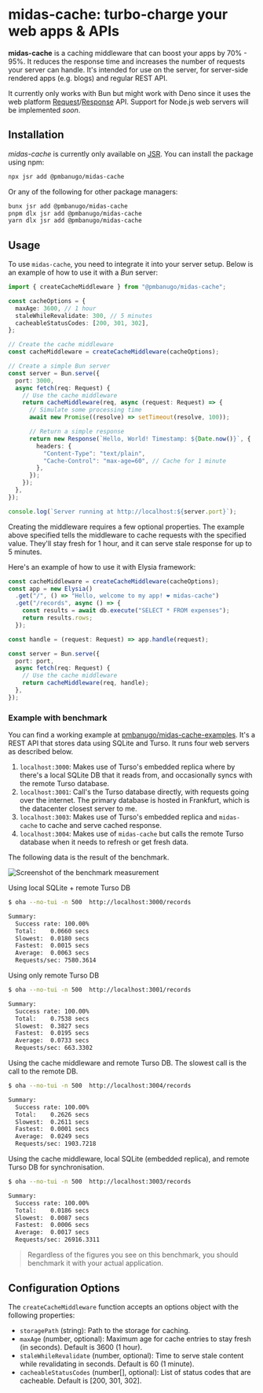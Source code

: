 # midas-cache: turbo-charge your web apps & APIs

**midas-cache** is a caching middleware that can boost your apps by 70% - 95%. It reduces the response time and increases the number of requests your server can handle. It's intended for use on the server, for server-side rendered apps (e.g. blogs) and regular REST API.

It currently only works with Bun but might work with Deno since it uses the web platform [Request](https://developer.mozilla.org/en-US/docs/Web/API/Request)/[Response](https://developer.mozilla.org/en-US/docs/Web/API/Response) API. Support for Node.js web servers will be implemented _soon_.

## Installation

_midas-cache_ is currently only available on [JSR](https://jsr.io/@pmbanugo/midas-cache). You can install the package using npm:

```sh
npx jsr add @pmbanugo/midas-cache
```

Or any of the following for other package managers:

```sh
bunx jsr add @pmbanugo/midas-cache
pnpm dlx jsr add @pmbanugo/midas-cache
yarn dlx jsr add @pmbanugo/midas-cache
```

## Usage

To use `midas-cache`, you need to integrate it into your server setup. Below is an example of how to use it with a _Bun_ server:

```typescript
import { createCacheMiddleware } from "@pmbanugo/midas-cache";

const cacheOptions = {
  maxAge: 3600, // 1 hour
  staleWhileRevalidate: 300, // 5 minutes
  cacheableStatusCodes: [200, 301, 302],
};

// Create the cache middleware
const cacheMiddleware = createCacheMiddleware(cacheOptions);

// Create a simple Bun server
const server = Bun.serve({
  port: 3000,
  async fetch(req: Request) {
    // Use the cache middleware
    return cacheMiddleware(req, async (request: Request) => {
      // Simulate some processing time
      await new Promise((resolve) => setTimeout(resolve, 100));

      // Return a simple response
      return new Response(`Hello, World! Timestamp: ${Date.now()}`, {
        headers: {
          "Content-Type": "text/plain",
          "Cache-Control": "max-age=60", // Cache for 1 minute
        },
      });
    });
  },
});

console.log(`Server running at http://localhost:${server.port}`);
```

Creating the middleware requires a few optional properties. The example above specified tells the middleware to cache requests with the specified value. They'll stay fresh for 1 hour, and it can serve stale response for up to 5 minutes.

Here's an example of how to use it with Elysia framework:

```typescript
const cacheMiddleware = createCacheMiddleware(cacheOptions);
const app = new Elysia()
  .get("/", () => "Hello, welcome to my app! ❤︎ midas-cache")
  .get("/records", async () => {
    const results = await db.execute("SELECT * FROM expenses");
    return results.rows;
  });

const handle = (request: Request) => app.handle(request);

const server = Bun.serve({
  port: port,
  async fetch(req: Request) {
    // Use the cache middleware
    return cacheMiddleware(req, handle);
  },
});
```

### Example with benchmark

You can find a working example at [pmbanugo/midas-cache-examples](https://github.com/pmbanugo/midas-cache-examples). It's a REST API that stores data using SQLite and Turso. It runs four web servers as described below.

1. `localhost:3000`: Makes use of Turso's embedded replica where by there's a local SQLite DB that it reads from, and occasionally syncs with the remote Turso database.
2. `localhost:3001`: Call's the Turso database directly, with requests going over the internet. The primary database is hosted in Frankfurt, which is the datacenter closest server to me.
3. `localhost:3003`: Makes use of Turso's embedded replica and `midas-cache` to cache and serve cached response.
4. `localhost:3004`: Makes use of `midas-cache` but calls the remote Turso database when it needs to refresh or get fresh data.

The following data is the result of the benchmark.

![Screenshot of the benchmark measurement](https://dev-to-uploads.s3.amazonaws.com/uploads/articles/vwsewy0emea1tpszbr72.png)

Using local SQLite + remote Turso DB

```sh
$ oha --no-tui -n 500  http://localhost:3000/records

Summary:
  Success rate:	100.00%
  Total:	0.0660 secs
  Slowest:	0.0180 secs
  Fastest:	0.0015 secs
  Average:	0.0063 secs
  Requests/sec:	7580.3614
```

Using only remote Turso DB

```sh
$ oha --no-tui -n 500  http://localhost:3001/records

Summary:
  Success rate:	100.00%
  Total:	0.7538 secs
  Slowest:	0.3827 secs
  Fastest:	0.0195 secs
  Average:	0.0733 secs
  Requests/sec:	663.3302
```

Using the cache middleware and remote Turso DB. The slowest call is the call to the remote DB.

```sh
$ oha --no-tui -n 500  http://localhost:3004/records

Summary:
  Success rate:	100.00%
  Total:	0.2626 secs
  Slowest:	0.2611 secs
  Fastest:	0.0001 secs
  Average:	0.0249 secs
  Requests/sec:	1903.7218
```

Using the cache middleware, local SQLite (embedded replica), and remote Turso DB for synchronisation.

```sh
$ oha --no-tui -n 500  http://localhost:3003/records

Summary:
  Success rate:	100.00%
  Total:	0.0186 secs
  Slowest:	0.0087 secs
  Fastest:	0.0006 secs
  Average:	0.0017 secs
  Requests/sec:	26916.3311
```

> Regardless of the figures you see on this benchmark, you should benchmark it with your actual application.

## Configuration Options

The `createCacheMiddleware` function accepts an options object with the following properties:

- `storagePath` (string): Path to the storage for caching.
- `maxAge` (number, optional): Maximum age for cache entries to stay fresh (in seconds). Default is 3600 (1 hour).
- `staleWhileRevalidate` (number, optional): Time to serve stale content while revalidating in seconds. Default is 60 (1 minute).
- `cacheableStatusCodes` (number[], optional): List of status codes that are cacheable. Default is [200, 301, 302].
